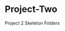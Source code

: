 # Project-Two
Project 2 Skeleton Folders
<!-- We can use someone's readme generator for this file! -->